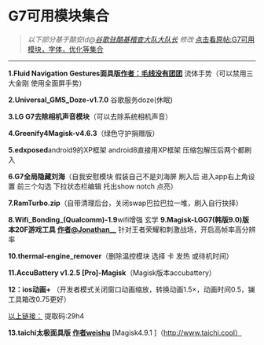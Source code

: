 **G7可用模块集合**
===
>*以下部分基于酷安id@[谷歌驻酷基稽查大队大队长](http://www.coolapk.com/u/941344) 修改*
[点击看原帖:G7可用模块，字体，优化等集合](https://www.coolapk.com/feed/11601231)
---
**1.Fluid Navigation Gestures面具版[作者：毛线没有团团](http://www.coolapk.com/u/570913)** 流体手势（可以禁用三大金刚 使用全面屏手势）

**2.Universal_GMS_Doze-v1.7.0** 谷歌服务doze(休眠)

**3.LG G7去除相机声音模块**（可以去除系统相机声音）

**4.Greenify4Magisk-v4.6.3**（绿色守护捐赠版）

**5.edxposed**android9的XP框架 android8直接用XP框架 压缩包解压后两个都刷入

**6.G7全局隐藏刘海**（自我安慰模块 假装自己不是刘海屏 刷入后 进入app右上角设置 前三个勾选 下拉状态栏编辑 托出show notch 点亮）

**7.RamTurbo.zip**（自带清理后台，关闭swap巴拉巴拉一堆，刷入自行抉择）

**8.Wifi_Bonding_(Qualcomm)-1.9**wifi增强 玄学
**9.Magisk-LGG7(韩版9.0)版本20F游戏工具 [作者@Jonathan__](http://www.coolapk.com/u/1657888)**  针对王者荣耀和刺激战场，开启高帧率高分辨率

**10.thermal-engine_remover**（删除温控模块 选择 卡 发热 或待机时间）

**11.AccuBattery v1.2.5 [Pro]-Magisk**（Magisk版本accubattery）

**12：ios动画+** （开发者模式关闭窗口动画缩放，转换动画1.5×，动画时间0.5，镧工具箱改0.75更好）

[以上链接：](https://pan.baidu.com/s/16otusJKN28apH7L0bBbm0Q) 提取码:29h4 

**13.taichi太极面具版 [作者weishu](http://www.coolapk.com/u/1257513)** [Magisk4.9.1 ]（http://www.taichi.cool）

